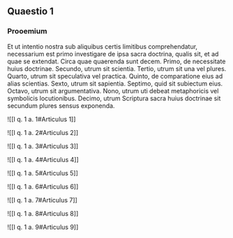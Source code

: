 ## Quaestio 1

### Prooemium

Et ut intentio nostra sub aliquibus certis limitibus comprehendatur, necessarium est primo investigare de ipsa sacra doctrina, qualis sit, et ad quae se extendat. Circa quae quaerenda sunt decem. Primo, de necessitate huius doctrinae. Secundo, utrum sit scientia. Tertio, utrum sit una vel plures. Quarto, utrum sit speculativa vel practica. Quinto, de comparatione eius ad alias scientias. Sexto, utrum sit sapientia. Septimo, quid sit subiectum eius. Octavo, utrum sit argumentativa. Nono, utrum uti debeat metaphoricis vel symbolicis locutionibus. Decimo, utrum Scriptura sacra huius doctrinae sit secundum plures sensus exponenda.

![[I q. 1 a. 1#Articulus 1]]

![[I q. 1 a. 2#Articulus 2]]

![[I q. 1 a. 3#Articulus 3]]

![[I q. 1 a. 4#Articulus 4]]

![[I q. 1 a. 5#Articulus 5]]

![[I q. 1 a. 6#Articulus 6]]

![[I q. 1 a. 7#Articulus 7]]

![[I q. 1 a. 8#Articulus 8]]

![[I q. 1 a. 9#Articulus 9]]

